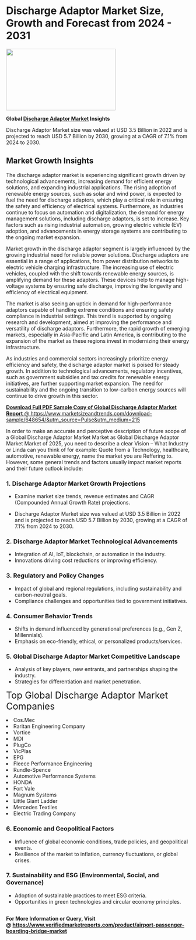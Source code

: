 <H1>Discharge Adaptor Market Size, Growth and Forecast from 2024 - 2031</H1><img class="aligncenter size-medium wp-image-584254" src="https://thirdeyenews.in/wp-content/uploads/2024/09/Global-Market-Research-300x168.jpeg" alt="" width="300" height="168" /><p><strong>Global&nbsp;<a href="https://www.marketsizeandtrends.com/download-sample/648654/&amp;utm_source=Pulse&amp;utm_medium=215">Discharge Adaptor Market</a> Insights</strong></p><p>Discharge Adaptor Market size was valued at USD 3.5 Billion in 2022 and is projected to reach USD 5.7 Billion by 2030, growing at a CAGR of 7.1% from 2024 to 2030.</p><p><h2>Market Growth Insights</h2> <p>The discharge adaptor market is experiencing significant growth driven by technological advancements, increasing demand for efficient energy solutions, and expanding industrial applications. The rising adoption of renewable energy sources, such as solar and wind power, is expected to fuel the need for discharge adaptors, which play a critical role in ensuring the safety and efficiency of electrical systems. Furthermore, as industries continue to focus on automation and digitalization, the demand for energy management solutions, including discharge adaptors, is set to increase. Key factors such as rising industrial automation, growing electric vehicle (EV) adoption, and advancements in energy storage systems are contributing to the ongoing market expansion.</p> <p><a href="#"></a></p> <p>Market growth in the discharge adaptor segment is largely influenced by the growing industrial need for reliable power solutions. Discharge adaptors are essential in a range of applications, from power distribution networks to electric vehicle charging infrastructure. The increasing use of electric vehicles, coupled with the shift towards renewable energy sources, is amplifying demand for these adaptors. These devices help to manage high-voltage systems by ensuring safe discharge, improving the longevity and efficiency of electrical equipment.</p> <p>The market is also seeing an uptick in demand for high-performance adaptors capable of handling extreme conditions and ensuring safety compliance in industrial settings. This trend is supported by ongoing research and development, aimed at improving the performance and versatility of discharge adaptors. Furthermore, the rapid growth of emerging markets, especially in Asia-Pacific and Latin America, is contributing to the expansion of the market as these regions invest in modernizing their energy infrastructure.</p> <p>As industries and commercial sectors increasingly prioritize energy efficiency and safety, the discharge adaptor market is poised for steady growth. In addition to technological advancements, regulatory incentives, such as government subsidies and tax credits for renewable energy initiatives, are further supporting market expansion. The need for sustainability and the ongoing transition to low-carbon energy sources will continue to drive growth in this sector.</p> <p><a href="#"></p><p><span class=""><strong>Download Full PDF Sample Copy of Global Discharge Adaptor Market Report</strong> @ <a href="https://www.marketsizeandtrends.com/download-sample/648654/&amp;utm_source=Pulse&amp;utm_medium=215" target="_blank">https://www.marketsizeandtrends.com/download-sample/648654/&amp;utm_source=Pulse&amp;utm_medium=215</a></span></p><p>In order to make an accurate and perceptive description of future scope of a Global&nbsp;Discharge Adaptor Market Market as Global&nbsp;Discharge Adaptor Market Market of 2025, you need to describe a clear Vision &ndash; What Industry or Linda can you think of for example: Quote from a Technology, healthcare, automotive, renewable energy, name the market you are Reffering to. However, some general trends and factors usually impact market reports and their future outlook include:</p><h3>1.&nbsp;<strong>Discharge Adaptor Market Growth Projections</strong></h3><ul><li>Examine market size trends, revenue estimates and CAGR (Compounded Annual Growth Rate) projections.</li><li><p>Discharge Adaptor Market size was valued at USD 3.5 Billion in 2022 and is projected to reach USD 5.7 Billion by 2030, growing at a CAGR of 7.1% from 2024 to 2030.</p></li></ul><h3>2.&nbsp;<strong>Discharge Adaptor Market Technological Advancements</strong></h3><ul><li>Integration of AI, IoT, blockchain, or automation in the industry.</li><li>Innovations driving cost reductions or improving efficiency.</li></ul><h3>3.&nbsp;<strong>Regulatory and Policy Changes</strong></h3><ul><li>Impact of global and regional regulations, including sustainability and carbon-neutral goals.</li><li>Compliance challenges and opportunities tied to government initiatives.</li></ul><h3>4.&nbsp;<strong>Consumer Behavior Trends</strong></h3><ul><li>Shifts in demand influenced by generational preferences (e.g., Gen Z, Millennials).</li><li>Emphasis on eco-friendly, ethical, or personalized products/services.</li></ul><h3>5.&nbsp;<strong>Global Discharge Adaptor Market Competitive Landscape</strong></h3><ul><li>Analysis of key players, new entrants, and partnerships shaping the industry.</li><li>Strategies for differentiation and market penetration.</li></ul><p data-pm-slice="1 1 []"><span style="color: inherit; font-family: inherit; font-size: 25px;">Top Global Discharge Adaptor Market Companies</span></p><div class="" data-test-id=""><p><li>Cos.Mec</li><li> Raritan Engineering Company</li><li> Vortice</li><li> MDI</li><li> PlugCo</li><li> VicPlas</li><li> EPG</li><li> Fleece Performance Engineering</li><li> Rundle-Spence</li><li> Automotive Performance Systems</li><li> HONDA</li><li> Fort Vale</li><li> Magnum Systems</li><li> Little Giant Ladder</li><li> Mercedes Textiles</li><li> Electric Trading Company</li></p></div><h3>6.&nbsp;<strong>Economic and Geopolitical Factors</strong></h3><ul><li>Influence of global economic conditions, trade policies, and geopolitical events.</li><li>Resilience of the market to inflation, currency fluctuations, or global crises.</li></ul><h3>7.&nbsp;<strong>Sustainability and ESG (Environmental, Social, and Governance)</strong></h3><ul><li>Adoption of sustainable practices to meet ESG criteria.</li><li>Opportunities in green technologies and circular economy principles.</li></ul><h2><strong style="font-size: 14px;">For More Information or Query, Visit @&nbsp;</strong><a style="background-color: #ffffff; font-size: 14px;" href="https://www.marketsizeandtrends.com/report/discharge-adaptor-market/" target="_blank">https://www.verifiedmarketreports.com/product/airport-passenger-boarding-bridge-market</a></h2>
